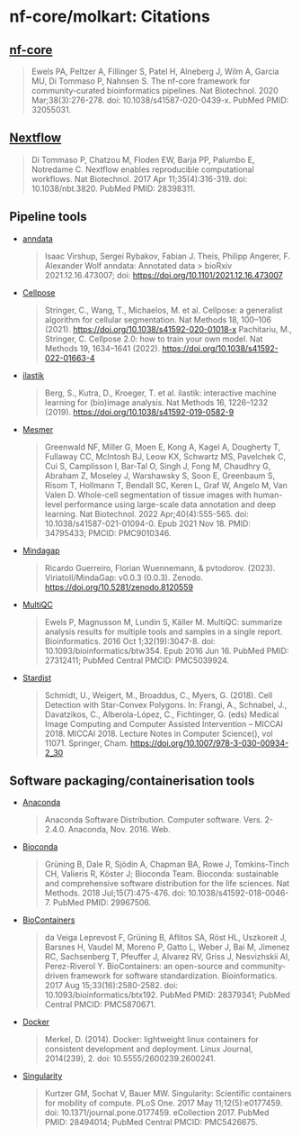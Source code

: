 # nf-core/molkart: Citations

## [nf-core](https://pubmed.ncbi.nlm.nih.gov/32055031/)

> Ewels PA, Peltzer A, Fillinger S, Patel H, Alneberg J, Wilm A, Garcia MU, Di Tommaso P, Nahnsen S. The nf-core framework for community-curated bioinformatics pipelines. Nat Biotechnol. 2020 Mar;38(3):276-278. doi: 10.1038/s41587-020-0439-x. PubMed PMID: 32055031.

## [Nextflow](https://pubmed.ncbi.nlm.nih.gov/28398311/)

> Di Tommaso P, Chatzou M, Floden EW, Barja PP, Palumbo E, Notredame C. Nextflow enables reproducible computational workflows. Nat Biotechnol. 2017 Apr 11;35(4):316-319. doi: 10.1038/nbt.3820. PubMed PMID: 28398311.

## Pipeline tools

- [anndata](https://anndata.readthedocs.io/en/latest/)

  > Isaac Virshup, Sergei Rybakov, Fabian J. Theis, Philipp Angerer, F. Alexander Wolf anndata: Annotated data > bioRxiv 2021.12.16.473007; doi: https://doi.org/10.1101/2021.12.16.473007

- [Cellpose](https://www.cellpose.org/)

  > Stringer, C., Wang, T., Michaelos, M. et al. Cellpose: a generalist algorithm for cellular segmentation. Nat Methods 18, 100–106 (2021). https://doi.org/10.1038/s41592-020-01018-x
  > Pachitariu, M., Stringer, C. Cellpose 2.0: how to train your own model. Nat Methods 19, 1634–1641 (2022). https://doi.org/10.1038/s41592-022-01663-4

- [ilastik](https://www.ilastik.org/)

  > Berg, S., Kutra, D., Kroeger, T. et al. ilastik: interactive machine learning for (bio)image analysis. Nat Methods 16, 1226–1232 (2019). https://doi.org/10.1038/s41592-019-0582-9

- [Mesmer](https://deepcell.readthedocs.io/en/master/API/deepcell.applications.html)

  > Greenwald NF, Miller G, Moen E, Kong A, Kagel A, Dougherty T, Fullaway CC, McIntosh BJ, Leow KX, Schwartz MS, Pavelchek C, Cui S, Camplisson I, Bar-Tal O, Singh J, Fong M, Chaudhry G, Abraham Z, Moseley J, Warshawsky S, Soon E, Greenbaum S, Risom T, Hollmann T, Bendall SC, Keren L, Graf W, Angelo M, Van Valen D. Whole-cell segmentation of tissue images with human-level performance using large-scale data annotation and deep learning. Nat Biotechnol. 2022 Apr;40(4):555-565. doi: 10.1038/s41587-021-01094-0. Epub 2021 Nov 18. PMID: 34795433; PMCID: PMC9010346.

- [Mindagap](https://github.com/ViriatoII/MindaGap)

  > Ricardo Guerreiro, Florian Wuennemann, & pvtodorov. (2023). ViriatoII/MindaGap: v0.0.3 (0.0.3). Zenodo. https://doi.org/10.5281/zenodo.8120559

- [MultiQC](https://pubmed.ncbi.nlm.nih.gov/27312411/)

  > Ewels P, Magnusson M, Lundin S, Käller M. MultiQC: summarize analysis results for multiple tools and samples in a single report. Bioinformatics. 2016 Oct 1;32(19):3047-8. doi: 10.1093/bioinformatics/btw354. Epub 2016 Jun 16. PubMed PMID: 27312411; PubMed Central PMCID: PMC5039924.

- [Stardist](https://github.com/stardist/stardist)

  > Schmidt, U., Weigert, M., Broaddus, C., Myers, G. (2018). Cell Detection with Star-Convex Polygons. In: Frangi, A., Schnabel, J., Davatzikos, C., Alberola-López, C., Fichtinger, G. (eds) Medical Image Computing and Computer Assisted Intervention – MICCAI 2018. MICCAI 2018. Lecture Notes in Computer Science(), vol 11071. Springer, Cham. https://doi.org/10.1007/978-3-030-00934-2_30

## Software packaging/containerisation tools

- [Anaconda](https://anaconda.com)

  > Anaconda Software Distribution. Computer software. Vers. 2-2.4.0. Anaconda, Nov. 2016. Web.

- [Bioconda](https://pubmed.ncbi.nlm.nih.gov/29967506/)

  > Grüning B, Dale R, Sjödin A, Chapman BA, Rowe J, Tomkins-Tinch CH, Valieris R, Köster J; Bioconda Team. Bioconda: sustainable and comprehensive software distribution for the life sciences. Nat Methods. 2018 Jul;15(7):475-476. doi: 10.1038/s41592-018-0046-7. PubMed PMID: 29967506.

- [BioContainers](https://pubmed.ncbi.nlm.nih.gov/28379341/)

  > da Veiga Leprevost F, Grüning B, Aflitos SA, Röst HL, Uszkoreit J, Barsnes H, Vaudel M, Moreno P, Gatto L, Weber J, Bai M, Jimenez RC, Sachsenberg T, Pfeuffer J, Alvarez RV, Griss J, Nesvizhskii AI, Perez-Riverol Y. BioContainers: an open-source and community-driven framework for software standardization. Bioinformatics. 2017 Aug 15;33(16):2580-2582. doi: 10.1093/bioinformatics/btx192. PubMed PMID: 28379341; PubMed Central PMCID: PMC5870671.

- [Docker](https://dl.acm.org/doi/10.5555/2600239.2600241)

  > Merkel, D. (2014). Docker: lightweight linux containers for consistent development and deployment. Linux Journal, 2014(239), 2. doi: 10.5555/2600239.2600241.

- [Singularity](https://pubmed.ncbi.nlm.nih.gov/28494014/)

  > Kurtzer GM, Sochat V, Bauer MW. Singularity: Scientific containers for mobility of compute. PLoS One. 2017 May 11;12(5):e0177459. doi: 10.1371/journal.pone.0177459. eCollection 2017. PubMed PMID: 28494014; PubMed Central PMCID: PMC5426675.

